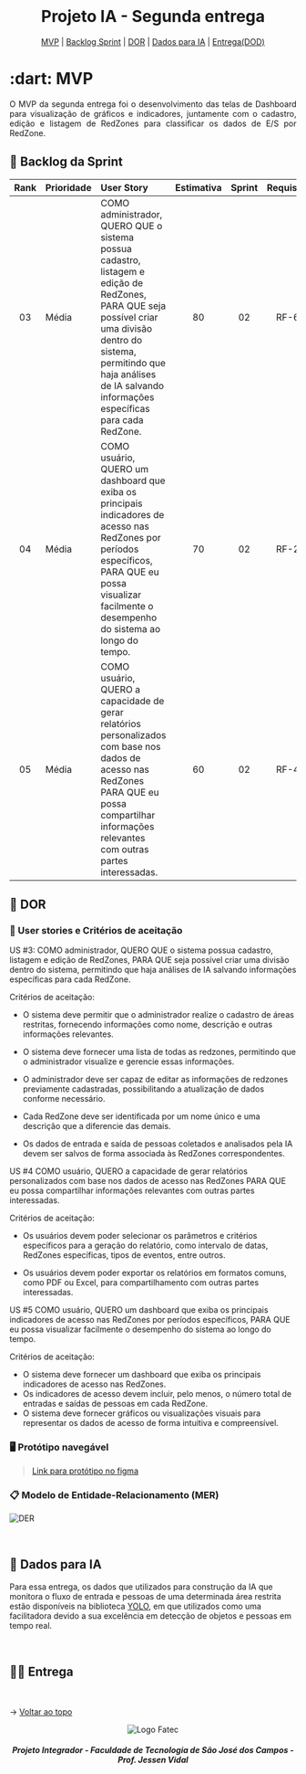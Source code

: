 <br id="topo">
 
<h1 align="center">Projeto IA - Segunda entrega</h1>

<p align="center">
    <a href="#mvp">MVP</a> | 
    <a href="#backlog">Backlog Sprint</a> |
    <a href="#DOR">DOR</a> |
    <a href="#dados">Dados para IA</a> |
    <a href="#entrega">Entrega(DOD)</a>
</p>
<span id="mvp">
 
<h1> :dart: MVP </h1>
<p align="justify">O MVP da segunda entrega foi o desenvolvimento das telas de Dashboard para visualização de gráficos e indicadores, juntamente com o cadastro, edição e listagem de RedZones para classificar os dados de E/S por RedZone.</p>

<span id="backlog">

## 📃 Backlog da Sprint

| Rank | Prioridade | User Story | Estimativa | Sprint | Requisito |
| :----: | :-------- | :-------- | :----: | :---: | :----: |
| 03 | Média | COMO administrador, QUERO QUE o sistema possua cadastro, listagem e edição de RedZones, PARA QUE seja possível criar uma divisão dentro do sistema, permitindo que haja análises de IA salvando informações específicas para cada RedZone. | 80 | 02 | RF-6 |
| 04 | Média | COMO usuário, QUERO um dashboard que exiba os principais indicadores de acesso nas RedZones por períodos específicos, PARA QUE eu possa visualizar facilmente o desempenho do sistema ao longo do tempo. | 70 | 02 | RF-2 |
| 05 | Média | COMO usuário, QUERO a capacidade de gerar relatórios personalizados com base nos dados de acesso nas RedZones PARA QUE eu possa compartilhar informações relevantes com outras partes interessadas. | 60 | 02 | RF-4 |


<span id="DOR"> 
  
## 📌 DOR

<p align="justify">

  ### 📄 User stories e Critérios de aceitação

US #3: COMO administrador, QUERO QUE o sistema possua cadastro, listagem e edição de RedZones, PARA QUE seja possível criar uma divisão dentro do sistema, permitindo que haja análises de IA salvando informações específicas para cada RedZone.

Critérios de aceitação:

- O sistema deve permitir que o administrador realize o cadastro de áreas restritas, fornecendo informações como nome, descrição e outras informações relevantes.

- O sistema deve fornecer uma lista de todas as redzones, permitindo que o administrador visualize e gerencie essas informações.

- O administrador deve ser capaz de editar as informações de redzones previamente cadastradas, possibilitando a atualização de dados conforme necessário.

- Cada RedZone deve ser identificada por um nome único e uma descrição que a diferencie das demais.

- Os dados de entrada e saída de pessoas coletados e analisados pela IA devem ser salvos de forma associada às RedZones correspondentes.


US #4 COMO usuário, QUERO a capacidade de gerar relatórios personalizados com base nos dados de acesso nas RedZones PARA QUE eu possa compartilhar informações relevantes com outras partes interessadas.

Critérios de aceitação:

- Os usuários devem poder selecionar os parâmetros e critérios específicos para a geração do relatório, como intervalo de datas, RedZones específicas, tipos de eventos, entre outros.
  
- Os usuários devem poder exportar os relatórios em formatos comuns, como PDF ou Excel, para compartilhamento com outras partes interessadas.

US #5 COMO usuário, QUERO um dashboard que exiba os principais indicadores de acesso nas RedZones por períodos específicos, PARA QUE eu possa visualizar facilmente o desempenho do sistema ao longo do tempo.

Critérios de aceitação:

- O sistema deve fornecer um dashboard que exiba os principais indicadores de acesso nas RedZones.
- Os indicadores de acesso devem incluir, pelo menos, o número total de entradas e saídas de pessoas em cada RedZone.
- O sistema deve fornecer gráficos ou visualizações visuais para representar os dados de acesso de forma intuitiva e compreensível.

 ### 🖥️ Protótipo navegável

> [Link para protótipo no figma](https://www.figma.com/proto/7pXrAvYbVSbmm7yi5WDiXM/API-6---Altave?type=design&scaling=min-zoom&page-id=0%3A1&node-id=12-102&starting-point-node-id=12%3A102&show-proto-sidebar=1)

### 📋 Modelo de Entidade-Relacionamento (MER)

![DER](https://github.com/CodeLabFatec/ProjetoIA/assets/26208169/f60a3205-2171-41ed-b34f-ed71dfbd6175)
  
</p>

<br />

<span id="dados">

## :floppy_disk: Dados para IA

<p align="justify">
 
 Para essa entrega, os dados que utilizados para construção da IA que monitora o fluxo de entrada e pessoas de uma determinada área restrita estão disponíveis na biblioteca [YOLO](https://docs.ultralytics.com/pt), em que utilizados como uma facilitadora devido a sua excelência em detecção de objetos e pessoas em tempo real.

</p>

<br />

<span id="entrega">
 
## 👩‍💻 Entrega
<p align="center">

</p>


<br>

→ [Voltar ao topo](#topo)

<div align='center' height='70'>
  
![Logo Fatec](https://github.com/thaleskerber/Projeto-Integrador-4-Semestre/assets/26208169/c5407beb-d912-41da-afbb-13b054a55885)

<h5 align="center"> Projeto Integrador - Faculdade de Tecnologia de São José dos Campos - Prof. Jessen Vidal </h5>
</div>
